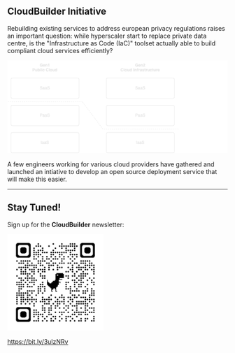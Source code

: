 ## CloudBuilder Initiative

Rebuilding existing services to address european privacy regulations raises an important question: while hyperscaler start to replace private data centre, is the "Infrastructure as Code (IaC)" toolset actually able to build compliant cloud services efficiently?

![Link](content/img/cloudbuilder_concept.drawio.png)

A few engineers working for various cloud providers have gathered and launched an intiative to develop an open source deployment service that will make this easier.

---

## Stay Tuned!

Sign up for the **CloudBuilder** newsletter:

![Link](content/img/cloudbuilder_signup220.png)

https://bit.ly/3ulzNRv

